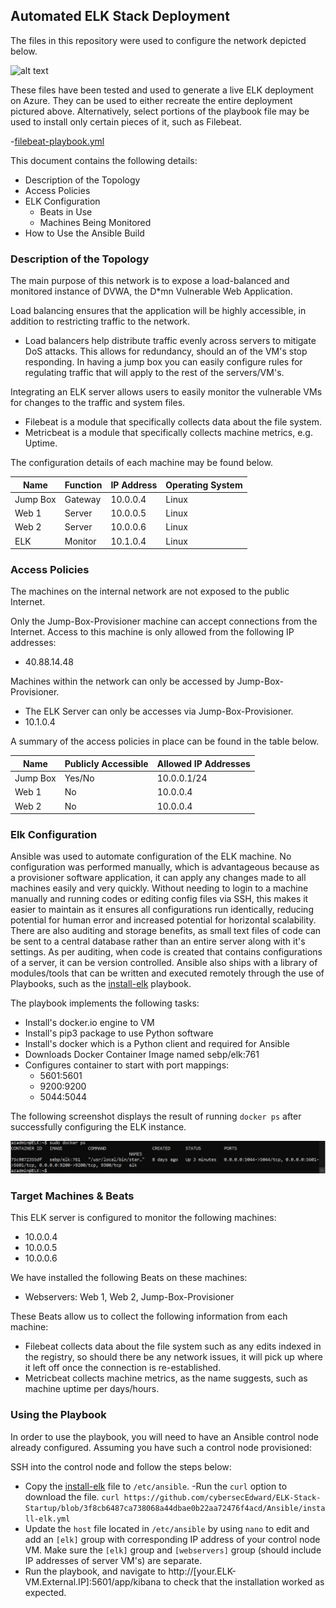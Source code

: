 ## Automated ELK Stack Deployment

The files in this repository were used to configure the network depicted below.

![alt text](https://github.com/cybersecEdward/ELK-Stack-Startup/blob/main/Diagrams/ELK-Stack%20Diagram.png "ELK-Stack Diagram")

These files have been tested and used to generate a live ELK deployment on Azure. They can be used to either recreate the entire deployment pictured above. Alternatively, select portions of the playbook file may be used to install only certain pieces of it, such as Filebeat.

  -[filebeat-playbook.yml](Ansible/filebeat-playbook.yml)

This document contains the following details:
- Description of the Topology
- Access Policies
- ELK Configuration
  - Beats in Use
  - Machines Being Monitored
- How to Use the Ansible Build


### Description of the Topology

The main purpose of this network is to expose a load-balanced and monitored instance of DVWA, the D*mn Vulnerable Web Application.

Load balancing ensures that the application will be highly accessible, in addition to restricting traffic to the network.
- Load balancers help distribute traffic evenly across servers to mitigate DoS attacks. This allows for redundancy, should an of the VM's stop responding. In having a jump box you can easily configure rules for regulating traffic that will apply to the rest of the servers/VM's.

Integrating an ELK server allows users to easily monitor the vulnerable VMs for changes to the traffic and system files.
- Filebeat is a module that specifically collects data about the file system. 
- Metricbeat is a module that specifically collects machine metrics, e.g. Uptime.

The configuration details of each machine may be found below.

| Name     | Function | IP Address | Operating System |
|----------|----------|------------|------------------|
| Jump Box | Gateway  | 10.0.0.4   | Linux            |
| Web 1    | Server   | 10.0.0.5   | Linux            |
| Web 2    | Server   | 10.0.0.6   | Linux            |
| ELK      | Monitor  | 10.1.0.4   | Linux            |

### Access Policies

The machines on the internal network are not exposed to the public Internet. 

Only the Jump-Box-Provisioner machine can accept connections from the Internet. Access to this machine is only allowed from the following IP addresses:
- 40.88.14.48

Machines within the network can only be accessed by Jump-Box-Provisioner.
- The ELK Server can only be accesses via Jump-Box-Provisioner. 
- 10.1.0.4

A summary of the access policies in place can be found in the table below.

| Name     | Publicly Accessible | Allowed IP Addresses |
|----------|---------------------|----------------------|
| Jump Box | Yes/No              | 10.0.0.1/24          |
| Web 1    | No                  | 10.0.0.4             |
| Web 2    | No                  | 10.0.0.4             |

### Elk Configuration

Ansible was used to automate configuration of the ELK machine. No configuration was performed manually, which is advantageous because as a provisioner software application, it can apply any changes made to all machines easily and very quickly. Without needing to login to a machine manually and running codes or editing config files via SSH, this makes it easier to maintain as it ensures all configurations run identically, reducing potential for human error and increased potential for horizontal scalability. There are also auditing and storage benefits, as small text files of code can be sent to a central database rather than an entire server along with it's settings. As per auditing, when code is created that contains configurations of a server, it can be version controlled. Ansible also ships with a library of modules/tools that can be written and executed remotely through the use of Playbooks, such as the [install-elk](Ansible/install-elk.yml) playbook.

The playbook implements the following tasks:
- Install's docker.io engine to VM
- Install's pip3 package to use Python software
- Install's docker which is a Python client and required for Ansible 
- Downloads Docker Container Image named sebp/elk:761
- Configures container to start with port mappings: 
  - 5601:5601
  - 9200:9200
  - 5044:5044     

The following screenshot displays the result of running `docker ps` after successfully configuring the ELK instance.

![sebp/elk:761](Images/sebpelk761.PNG)

### Target Machines & Beats
This ELK server is configured to monitor the following machines:
- 10.0.0.4
- 10.0.0.5
- 10.0.0.6

We have installed the following Beats on these machines:
- Webservers: Web 1, Web 2, Jump-Box-Provisioner

These Beats allow us to collect the following information from each machine:
- Filebeat collects data about the file system such as any edits indexed in the registry, so should there be any network issues, it will pick up where it left off once the connection is re-established. 
- Metricbeat collects machine metrics, as the name suggests, such as machine uptime per days/hours.


### Using the Playbook
In order to use the playbook, you will need to have an Ansible control node already configured. Assuming you have such a control node provisioned: 

SSH into the control node and follow the steps below:
- Copy the [install-elk](Ansible/install-elk.yml) file to `/etc/ansible`.
  -Run the `curl` option to download the file. `curl https://github.com/cybersecEdward/ELK-Stack-Startup/blob/3f8cb6487ca738068a44dbae0b22aa72476f4acd/Ansible/install-elk.yml`
- Update the `host` file located in `/etc/ansible` by using `nano` to edit and add an `[elk]` group with corresponding IP address of your control node VM. Make sure the `[elk]` group and `[webservers]` group (should include IP addresses of server VM's) are separate.
- Run the playbook, and navigate to http://[your.ELK-VM.External.IP]:5601/app/kibana to check that the installation worked as expected.
